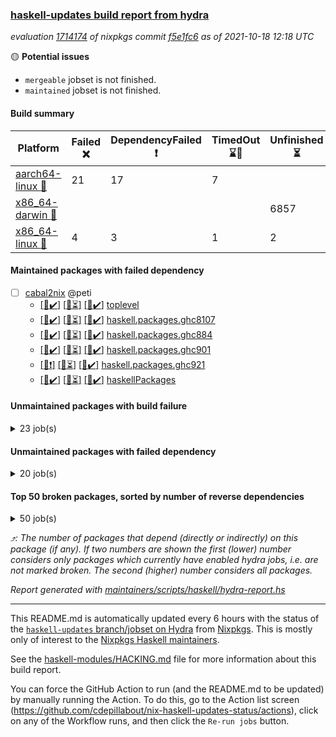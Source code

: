 ### [haskell-updates build report from hydra](https://hydra.nixos.org/jobset/nixpkgs/haskell-updates)
*evaluation [1714174](https://hydra.nixos.org/eval/1714174) of nixpkgs commit [f5e1fc6](https://github.com/NixOS/nixpkgs/commits/f5e1fc6ad5ad4f7ae45299e9eaf3cc2d9cbe2a4a) as of 2021-10-18 12:18 UTC*

:yellow_circle: **Potential issues**
  * `mergeable` jobset is not finished.
  * `maintained` jobset is not finished.

#### Build summary

 | Platform | Failed :x: | DependencyFailed :heavy_exclamation_mark: | TimedOut :hourglass::no_entry_sign: | Unfinished :hourglass_flowing_sand: | Success :heavy_check_mark: | 
 | --- | --- | --- | --- | --- | --- | 
 | [aarch64-linux :iphone:](https://hydra.nixos.org/eval/1714174?filter=.aarch64-linux) | 21 | 17 | 7 |  | 6860 | 
 | [x86_64-darwin :apple:](https://hydra.nixos.org/eval/1714174?filter=.x86_64-darwin) |  |  |  | 6857 |  | 
 | [x86_64-linux :penguin:](https://hydra.nixos.org/eval/1714174?filter=.x86_64-linux) | 4 | 3 | 1 | 2 | 6938 | 
#### Maintained packages with failed dependency
- [ ] [cabal2nix](https://hydra.nixos.org/eval/1714174?filter=cabal2nix) @peti
  - [[:iphone::heavy_check_mark:]](https://hydra.nixos.org/build/156191996) [[:apple::hourglass_flowing_sand:]](https://hydra.nixos.org/build/156191935) [[:penguin::heavy_check_mark:]](https://hydra.nixos.org/build/156191934) [toplevel](https://hydra.nixos.org/eval/1714174?filter=cabal2nix)
  - [[:iphone::heavy_check_mark:]](https://hydra.nixos.org/build/156348943) [[:apple::hourglass_flowing_sand:]](https://hydra.nixos.org/build/156348924) [[:penguin::heavy_check_mark:]](https://hydra.nixos.org/build/156348934) [haskell.packages.ghc8107](https://hydra.nixos.org/eval/1714174?filter=haskell.packages.ghc8107.cabal2nix)
  - [[:iphone::heavy_check_mark:]](https://hydra.nixos.org/build/156348923) [[:apple::hourglass_flowing_sand:]](https://hydra.nixos.org/build/156348937) [[:penguin::heavy_check_mark:]](https://hydra.nixos.org/build/156348926) [haskell.packages.ghc884](https://hydra.nixos.org/eval/1714174?filter=haskell.packages.ghc884.cabal2nix)
  - [[:iphone::heavy_check_mark:]](https://hydra.nixos.org/build/156348921) [[:apple::hourglass_flowing_sand:]](https://hydra.nixos.org/build/156348915) [[:penguin::heavy_check_mark:]](https://hydra.nixos.org/build/156348919) [haskell.packages.ghc901](https://hydra.nixos.org/eval/1714174?filter=haskell.packages.ghc901.cabal2nix)
  - [[:iphone::heavy_exclamation_mark:]](https://hydra.nixos.org/build/156348925) [[:apple::hourglass_flowing_sand:]](https://hydra.nixos.org/build/156348944) [[:penguin::heavy_check_mark:]](https://hydra.nixos.org/build/156348909) [haskell.packages.ghc921](https://hydra.nixos.org/eval/1714174?filter=haskell.packages.ghc921.cabal2nix)
  - [[:iphone::heavy_check_mark:]](https://hydra.nixos.org/build/156161681) [[:apple::hourglass_flowing_sand:]](https://hydra.nixos.org/build/156161829) [[:penguin::heavy_check_mark:]](https://hydra.nixos.org/build/156161497) [haskellPackages](https://hydra.nixos.org/eval/1714174?filter=haskellPackages.cabal2nix)
#### Unmaintained packages with build failure
<details><summary>23 job(s) </summary>

- [ ] [[:iphone::x:]](https://hydra.nixos.org/build/155232856) [[:apple::hourglass_flowing_sand:]](https://hydra.nixos.org/build/155721016) [[:penguin::heavy_check_mark:]](https://hydra.nixos.org/build/155243853) [haskellPackages.libBF](https://hydra.nixos.org/eval/1714174?filter=haskellPackages.libBF)  :arrow_heading_up: 4 | 20
- [ ] [[:iphone::x:]](https://hydra.nixos.org/build/155593976) [[:apple::hourglass_flowing_sand:]](https://hydra.nixos.org/build/155722014) [[:penguin::heavy_check_mark:]](https://hydra.nixos.org/build/155594865) [haskellPackages.ptr-poker](https://hydra.nixos.org/eval/1714174?filter=haskellPackages.ptr-poker)  :arrow_heading_up: 3 | 4
- [ ] [[:iphone::x:]](https://hydra.nixos.org/build/155594340) [[:apple::hourglass_flowing_sand:]](https://hydra.nixos.org/build/155722138) [[:penguin::heavy_check_mark:]](https://hydra.nixos.org/build/155597794) [haskellPackages.factory](https://hydra.nixos.org/eval/1714174?filter=haskellPackages.factory)  :arrow_heading_up: 2 | 4
- [ ] [[:iphone::x:]](https://hydra.nixos.org/build/156160825) [[:apple::hourglass_flowing_sand:]](https://hydra.nixos.org/build/156161123) [[:penguin::heavy_check_mark:]](https://hydra.nixos.org/build/156162859) [haskellPackages.OrderedBits](https://hydra.nixos.org/eval/1714174?filter=haskellPackages.OrderedBits)  :arrow_heading_up: 1 | 36
- [ ] [[:iphone::x:]](https://hydra.nixos.org/build/155601408) [[:apple::hourglass_flowing_sand:]](https://hydra.nixos.org/build/155720995) [[:penguin::heavy_check_mark:]](https://hydra.nixos.org/build/155594896) [haskellPackages.type-natural](https://hydra.nixos.org/eval/1714174?filter=haskellPackages.type-natural)  :arrow_heading_up: 1 | 4
- [ ] [[:iphone::x:]](https://hydra.nixos.org/build/155241261) [[:apple::hourglass_flowing_sand:]](https://hydra.nixos.org/build/155726085) [[:penguin::heavy_check_mark:]](https://hydra.nixos.org/build/155238846) [haskellPackages.long-double](https://hydra.nixos.org/eval/1714174?filter=haskellPackages.long-double)  :arrow_heading_up: 1 | 2
- [ ] [[:iphone::x:]](https://hydra.nixos.org/build/156160752) [[:apple::hourglass_flowing_sand:]](https://hydra.nixos.org/build/156162892) [[:penguin::heavy_check_mark:]](https://hydra.nixos.org/build/156163122) [haskellPackages.quic](https://hydra.nixos.org/eval/1714174?filter=haskellPackages.quic)  :arrow_heading_up: 1 | 2
- [ ] [[:iphone::x:]](https://hydra.nixos.org/build/155248867) [[:apple::hourglass_flowing_sand:]](https://hydra.nixos.org/build/155720190) [[:penguin::heavy_check_mark:]](https://hydra.nixos.org/build/155230089) [haskellPackages.easytensor](https://hydra.nixos.org/eval/1714174?filter=haskellPackages.easytensor)  :arrow_heading_up: 1 | 1
- [ ] [[:iphone::x:]](https://hydra.nixos.org/build/156163043) [[:apple::hourglass_flowing_sand:]](https://hydra.nixos.org/build/156160796) [[:penguin::x:]](https://hydra.nixos.org/build/156161651) [haskellPackages.flatparse](https://hydra.nixos.org/eval/1714174?filter=haskellPackages.flatparse)  :arrow_heading_up: 1 | 1
- [ ] [[:iphone::x:]](https://hydra.nixos.org/build/155231800) [[:apple::hourglass_flowing_sand:]](https://hydra.nixos.org/build/155720090) [[:penguin::heavy_check_mark:]](https://hydra.nixos.org/build/155246060) [haskellPackages.nlopt-haskell](https://hydra.nixos.org/eval/1714174?filter=haskellPackages.nlopt-haskell)  :arrow_heading_up: 1 | 1
- [ ] [[:iphone::x:]](https://hydra.nixos.org/build/155229836) [[:apple::hourglass_flowing_sand:]](https://hydra.nixos.org/build/155724945) [[:penguin::heavy_check_mark:]](https://hydra.nixos.org/build/155238806) [haskellPackages.unicode-properties](https://hydra.nixos.org/eval/1714174?filter=haskellPackages.unicode-properties)  :arrow_heading_up: 1 | 1
- [ ] [[:iphone::x:]](https://hydra.nixos.org/build/155599699) [[:apple::hourglass_flowing_sand:]](https://hydra.nixos.org/build/155723317) [[:penguin::heavy_check_mark:]](https://hydra.nixos.org/build/155600026) [haskellPackages.accelerate-llvm](https://hydra.nixos.org/eval/1714174?filter=haskellPackages.accelerate-llvm)  :arrow_heading_up: 0 | 8
- [ ] [[:iphone::x:]](https://hydra.nixos.org/build/155230769) [[:apple::hourglass_flowing_sand:]](https://hydra.nixos.org/build/155721834) [[:penguin::heavy_check_mark:]](https://hydra.nixos.org/build/155235567) [haskellPackages.freetype2](https://hydra.nixos.org/eval/1714174?filter=haskellPackages.freetype2)  :arrow_heading_up: 0 | 7
- [ ] [[:iphone::x:]](https://hydra.nixos.org/build/155598704) [[:apple::hourglass_flowing_sand:]](https://hydra.nixos.org/build/155724900) [[:penguin::heavy_check_mark:]](https://hydra.nixos.org/build/155600475) [haskellPackages.cdar-mBound](https://hydra.nixos.org/eval/1714174?filter=haskellPackages.cdar-mBound)  :arrow_heading_up: 0 | 2
- [ ] [[:iphone::heavy_exclamation_mark:]](https://hydra.nixos.org/build/156161414) [[:apple::hourglass_flowing_sand:]](https://hydra.nixos.org/build/156161794) [[:penguin::x:]](https://hydra.nixos.org/build/156162481) [haskellPackages.http3](https://hydra.nixos.org/eval/1714174?filter=haskellPackages.http3)  :arrow_heading_up: 0 | 1
- [ ] [[:iphone::x:]](https://hydra.nixos.org/build/155233986) [[:apple::hourglass_flowing_sand:]](https://hydra.nixos.org/build/155719926) [[:penguin::heavy_check_mark:]](https://hydra.nixos.org/build/155240530) [haskellPackages.picosat](https://hydra.nixos.org/eval/1714174?filter=haskellPackages.picosat)  :arrow_heading_up: 0 | 1
- [ ] [[:iphone::x:]](https://hydra.nixos.org/build/155232607) [[:apple::hourglass_flowing_sand:]](https://hydra.nixos.org/build/155720246) [[:penguin::heavy_check_mark:]](https://hydra.nixos.org/build/155242641) [haskellPackages.HsASA](https://hydra.nixos.org/eval/1714174?filter=haskellPackages.HsASA) 
- [ ] [[:iphone::x:]](https://hydra.nixos.org/build/155771016) [[:penguin::heavy_check_mark:]](https://hydra.nixos.org/build/155770604) [haskellPackages.gnome-keyring](https://hydra.nixos.org/eval/1714174?filter=haskellPackages.gnome-keyring) 
- [ ] [[:iphone::x:]](https://hydra.nixos.org/build/156161906) [[:apple::hourglass_flowing_sand:]](https://hydra.nixos.org/build/156161641) [[:penguin::heavy_check_mark:]](https://hydra.nixos.org/build/156161364) [haskellPackages.hq](https://hydra.nixos.org/eval/1714174?filter=haskellPackages.hq) 
- [ ] [[:iphone::x:]](https://hydra.nixos.org/build/156161233) [[:apple::hourglass_flowing_sand:]](https://hydra.nixos.org/build/156161405) [[:penguin::x:]](https://hydra.nixos.org/build/156162279) [haskellPackages.linear-generics](https://hydra.nixos.org/eval/1714174?filter=haskellPackages.linear-generics) 
- [ ] [[:iphone::x:]](https://hydra.nixos.org/build/155241477) [[:apple::hourglass_flowing_sand:]](https://hydra.nixos.org/build/155725915) [[:penguin::heavy_check_mark:]](https://hydra.nixos.org/build/155247469) [haskellPackages.poker](https://hydra.nixos.org/eval/1714174?filter=haskellPackages.poker) 
- [ ] [[:iphone::heavy_check_mark:]](https://hydra.nixos.org/build/156152567) [[:apple::hourglass_flowing_sand:]](https://hydra.nixos.org/build/156152565) [[:penguin::x:]](https://hydra.nixos.org/build/156152566) [haskellPackages.servant-cli](https://hydra.nixos.org/eval/1714174?filter=haskellPackages.servant-cli) 
- [ ] [[:iphone::x:]](https://hydra.nixos.org/build/155238689) [[:apple::hourglass_flowing_sand:]](https://hydra.nixos.org/build/155724075) [[:penguin::heavy_check_mark:]](https://hydra.nixos.org/build/155241833) [haskellPackages.wiringPi](https://hydra.nixos.org/eval/1714174?filter=haskellPackages.wiringPi) 
</details>

#### Unmaintained packages with failed dependency
<details><summary>20 job(s) </summary>

- [ ] [[:iphone::heavy_exclamation_mark:]](https://hydra.nixos.org/build/155593967) [[:apple::hourglass_flowing_sand:]](https://hydra.nixos.org/build/155719302) [[:penguin::heavy_check_mark:]](https://hydra.nixos.org/build/155597330) [haskellPackages.jsonifier](https://hydra.nixos.org/eval/1714174?filter=haskellPackages.jsonifier)  :arrow_heading_up: 2 | 2
- [ ] [[:iphone::heavy_exclamation_mark:]](https://hydra.nixos.org/build/156191997) [[:apple::hourglass_flowing_sand:]](https://hydra.nixos.org/build/156161709) [[:penguin::heavy_exclamation_mark:]](https://hydra.nixos.org/build/156191982) [haskellPackages.hbro](https://hydra.nixos.org/eval/1714174?filter=haskellPackages.hbro)  :arrow_heading_up: 1 | 1
- [ ] [[:iphone::heavy_exclamation_mark:]](https://hydra.nixos.org/build/156162223) [[:apple::hourglass_flowing_sand:]](https://hydra.nixos.org/build/156161042) [[:penguin::heavy_check_mark:]](https://hydra.nixos.org/build/156162947) [haskellPackages.opentelemetry-extra](https://hydra.nixos.org/eval/1714174?filter=haskellPackages.opentelemetry-extra)  :arrow_heading_up: 1 | 1
- [ ] [[:iphone::heavy_exclamation_mark:]](https://hydra.nixos.org/build/156160747) [[:apple::hourglass_flowing_sand:]](https://hydra.nixos.org/build/156160357) [[:penguin::heavy_check_mark:]](https://hydra.nixos.org/build/156162189) [haskellPackages.PrimitiveArray](https://hydra.nixos.org/eval/1714174?filter=haskellPackages.PrimitiveArray)  :arrow_heading_up: 0 | 35
- [ ] [[:iphone::heavy_exclamation_mark:]](https://hydra.nixos.org/build/155595154) [[:apple::hourglass_flowing_sand:]](https://hydra.nixos.org/build/155724546) [[:penguin::heavy_check_mark:]](https://hydra.nixos.org/build/155598111) [haskellPackages.sized](https://hydra.nixos.org/eval/1714174?filter=haskellPackages.sized)  :arrow_heading_up: 0 | 2
- [ ] [cabal2nix-unstable](https://hydra.nixos.org/eval/1714174?filter=cabal2nix-unstable) 
  - [[:iphone::heavy_check_mark:]](https://hydra.nixos.org/build/156191937) [[:apple::hourglass_flowing_sand:]](https://hydra.nixos.org/build/156191957) [[:penguin::heavy_check_mark:]](https://hydra.nixos.org/build/156192005) [haskell.packages.ghc8107](https://hydra.nixos.org/eval/1714174?filter=haskell.packages.ghc8107.cabal2nix-unstable)
  - [[:iphone::heavy_check_mark:]](https://hydra.nixos.org/build/156191974) [[:apple::hourglass_flowing_sand:]](https://hydra.nixos.org/build/156191960) [[:penguin::heavy_check_mark:]](https://hydra.nixos.org/build/156191948) [haskell.packages.ghc884](https://hydra.nixos.org/eval/1714174?filter=haskell.packages.ghc884.cabal2nix-unstable)
  - [[:iphone::heavy_check_mark:]](https://hydra.nixos.org/build/156191993) [[:apple::hourglass_flowing_sand:]](https://hydra.nixos.org/build/156191980) [[:penguin::heavy_check_mark:]](https://hydra.nixos.org/build/156191972) [haskell.packages.ghc901](https://hydra.nixos.org/eval/1714174?filter=haskell.packages.ghc901.cabal2nix-unstable)
  - [[:iphone::heavy_exclamation_mark:]](https://hydra.nixos.org/build/156348935) [[:apple::hourglass_flowing_sand:]](https://hydra.nixos.org/build/156348917) [[:penguin::heavy_check_mark:]](https://hydra.nixos.org/build/156348927) [haskell.packages.ghc921](https://hydra.nixos.org/eval/1714174?filter=haskell.packages.ghc921.cabal2nix-unstable)
  - [[:iphone::heavy_check_mark:]](https://hydra.nixos.org/build/156191979) [[:apple::hourglass_flowing_sand:]](https://hydra.nixos.org/build/156191941) [[:penguin::heavy_check_mark:]](https://hydra.nixos.org/build/156191917) [haskellPackages](https://hydra.nixos.org/eval/1714174?filter=haskellPackages.cabal2nix-unstable)
- [ ] [[:iphone::heavy_exclamation_mark:]](https://hydra.nixos.org/build/155238254) [[:apple::hourglass_flowing_sand:]](https://hydra.nixos.org/build/155720202) [[:penguin::heavy_check_mark:]](https://hydra.nixos.org/build/155242381) [haskellPackages.easytensor-vulkan](https://hydra.nixos.org/eval/1714174?filter=haskellPackages.easytensor-vulkan) 
- [ ] [[:iphone::heavy_exclamation_mark:]](https://hydra.nixos.org/build/156160900) [[:apple::hourglass_flowing_sand:]](https://hydra.nixos.org/build/156162860) [[:penguin::heavy_exclamation_mark:]](https://hydra.nixos.org/build/156161277) [haskellPackages.exon](https://hydra.nixos.org/eval/1714174?filter=haskellPackages.exon) 
- [ ] [[:iphone::heavy_exclamation_mark:]](https://hydra.nixos.org/build/155593818) [[:apple::hourglass_flowing_sand:]](https://hydra.nixos.org/build/155721382) [[:penguin::heavy_check_mark:]](https://hydra.nixos.org/build/155595620) [haskellPackages.fishfood](https://hydra.nixos.org/eval/1714174?filter=haskellPackages.fishfood) 
- [ ] [[:iphone::heavy_exclamation_mark:]](https://hydra.nixos.org/build/156191961) [[:apple::hourglass_flowing_sand:]](https://hydra.nixos.org/build/156161635) [[:penguin::heavy_exclamation_mark:]](https://hydra.nixos.org/build/156191987) [haskellPackages.hbro-contrib](https://hydra.nixos.org/eval/1714174?filter=haskellPackages.hbro-contrib) 
- [ ] [[:iphone::heavy_exclamation_mark:]](https://hydra.nixos.org/build/155239518) [[:apple::hourglass_flowing_sand:]](https://hydra.nixos.org/build/155721929) [[:penguin::heavy_check_mark:]](https://hydra.nixos.org/build/155237801) [haskellPackages.hmatrix-nlopt](https://hydra.nixos.org/eval/1714174?filter=haskellPackages.hmatrix-nlopt) 
- [ ] [[:iphone::heavy_exclamation_mark:]](https://hydra.nixos.org/build/156162617) [[:apple::hourglass_flowing_sand:]](https://hydra.nixos.org/build/156162207) [[:penguin::heavy_check_mark:]](https://hydra.nixos.org/build/156161455) [haskellPackages.opentelemetry-lightstep](https://hydra.nixos.org/eval/1714174?filter=haskellPackages.opentelemetry-lightstep) 
- [ ] [[:iphone::heavy_exclamation_mark:]](https://hydra.nixos.org/build/155244308) [[:apple::hourglass_flowing_sand:]](https://hydra.nixos.org/build/155722763) [[:penguin::heavy_check_mark:]](https://hydra.nixos.org/build/155233504) [haskellPackages.rounded](https://hydra.nixos.org/eval/1714174?filter=haskellPackages.rounded) 
- [ ] [[:iphone::heavy_exclamation_mark:]](https://hydra.nixos.org/build/155597782) [[:apple::hourglass_flowing_sand:]](https://hydra.nixos.org/build/155725989) [[:penguin::heavy_check_mark:]](https://hydra.nixos.org/build/155596120) [haskellPackages.squeeze](https://hydra.nixos.org/eval/1714174?filter=haskellPackages.squeeze) 
- [ ] [[:iphone::heavy_exclamation_mark:]](https://hydra.nixos.org/build/155250509) [[:apple::hourglass_flowing_sand:]](https://hydra.nixos.org/build/155725172) [[:penguin::heavy_check_mark:]](https://hydra.nixos.org/build/155236489) [haskellPackages.unicode-names](https://hydra.nixos.org/eval/1714174?filter=haskellPackages.unicode-names) 
</details>

#### Top 50 broken packages, sorted by number of reverse dependencies
<details><summary>50 job(s) </summary>

[gogol-core](https://packdeps.haskellers.com/reverse/gogol-core) :arrow_heading_up: 182  
[haskell98](https://packdeps.haskellers.com/reverse/haskell98) :arrow_heading_up: 153  
[enumerator](https://packdeps.haskellers.com/reverse/enumerator) :arrow_heading_up: 56  
[derive](https://packdeps.haskellers.com/reverse/derive) :arrow_heading_up: 48  
[contiguous](https://packdeps.haskellers.com/reverse/contiguous) :arrow_heading_up: 46  
[MonadCatchIO-transformers](https://packdeps.haskellers.com/reverse/MonadCatchIO-transformers) :arrow_heading_up: 41  
[parseargs](https://packdeps.haskellers.com/reverse/parseargs) :arrow_heading_up: 41  
[bytesmith](https://packdeps.haskellers.com/reverse/bytesmith) :arrow_heading_up: 36  
[data-lens](https://packdeps.haskellers.com/reverse/data-lens) :arrow_heading_up: 34  
[distributed-process](https://packdeps.haskellers.com/reverse/distributed-process) :arrow_heading_up: 30  
[iteratee](https://packdeps.haskellers.com/reverse/iteratee) :arrow_heading_up: 29  
[jmacro](https://packdeps.haskellers.com/reverse/jmacro) :arrow_heading_up: 29  
[ip](https://packdeps.haskellers.com/reverse/ip) :arrow_heading_up: 26  
[either-unwrap](https://packdeps.haskellers.com/reverse/either-unwrap) :arrow_heading_up: 25  
[HList](https://packdeps.haskellers.com/reverse/HList) :arrow_heading_up: 23  
[SciBaseTypes](https://packdeps.haskellers.com/reverse/SciBaseTypes) :arrow_heading_up: 22  
[haskelldb](https://packdeps.haskellers.com/reverse/haskelldb) :arrow_heading_up: 22  
[hsc3](https://packdeps.haskellers.com/reverse/hsc3) :arrow_heading_up: 22  
[wxdirect](https://packdeps.haskellers.com/reverse/wxdirect) :arrow_heading_up: 22  
[BiobaseTypes](https://packdeps.haskellers.com/reverse/BiobaseTypes) :arrow_heading_up: 21  
[wxc](https://packdeps.haskellers.com/reverse/wxc) :arrow_heading_up: 21  
[biocore](https://packdeps.haskellers.com/reverse/biocore) :arrow_heading_up: 20  
[secp256k1-haskell](https://packdeps.haskellers.com/reverse/secp256k1-haskell) :arrow_heading_up: 20  
[wxcore](https://packdeps.haskellers.com/reverse/wxcore) :arrow_heading_up: 20  
[attoparsec-enumerator](https://packdeps.haskellers.com/reverse/attoparsec-enumerator) :arrow_heading_up: 19  
[bytestring-show](https://packdeps.haskellers.com/reverse/bytestring-show) :arrow_heading_up: 19  
[bytestring-trie](https://packdeps.haskellers.com/reverse/bytestring-trie) :arrow_heading_up: 19  
[numhask](https://packdeps.haskellers.com/reverse/numhask) :arrow_heading_up: 19  
[polysemy-plugin](https://packdeps.haskellers.com/reverse/polysemy-plugin) :arrow_heading_up: 19  
[wx](https://packdeps.haskellers.com/reverse/wx) :arrow_heading_up: 19  
[BiobaseENA](https://packdeps.haskellers.com/reverse/BiobaseENA) :arrow_heading_up: 18  
[asn1-data](https://packdeps.haskellers.com/reverse/asn1-data) :arrow_heading_up: 18  
[dbus-core](https://packdeps.haskellers.com/reverse/dbus-core) :arrow_heading_up: 18  
[gtksourceview2](https://packdeps.haskellers.com/reverse/gtksourceview2) :arrow_heading_up: 18  
[BiobaseXNA](https://packdeps.haskellers.com/reverse/BiobaseXNA) :arrow_heading_up: 17  
[HGamer3D-Data](https://packdeps.haskellers.com/reverse/HGamer3D-Data) :arrow_heading_up: 17  
[certificate](https://packdeps.haskellers.com/reverse/certificate) :arrow_heading_up: 17  
[clash-prelude](https://packdeps.haskellers.com/reverse/clash-prelude) :arrow_heading_up: 17  
[dbus-client](https://packdeps.haskellers.com/reverse/dbus-client) :arrow_heading_up: 17  
[gconf](https://packdeps.haskellers.com/reverse/gconf) :arrow_heading_up: 17  
[gtk-serialized-event](https://packdeps.haskellers.com/reverse/gtk-serialized-event) :arrow_heading_up: 17  
[uuid-orphans](https://packdeps.haskellers.com/reverse/uuid-orphans) :arrow_heading_up: 17  
[cuda](https://packdeps.haskellers.com/reverse/cuda) :arrow_heading_up: 16  
[happstack-jmacro](https://packdeps.haskellers.com/reverse/happstack-jmacro) :arrow_heading_up: 16  
[manatee-core](https://packdeps.haskellers.com/reverse/manatee-core) :arrow_heading_up: 16  
[monads-fd](https://packdeps.haskellers.com/reverse/monads-fd) :arrow_heading_up: 16  
[murmur3](https://packdeps.haskellers.com/reverse/murmur3) :arrow_heading_up: 16  
[tls-extra](https://packdeps.haskellers.com/reverse/tls-extra) :arrow_heading_up: 16  
[ADPfusion](https://packdeps.haskellers.com/reverse/ADPfusion) :arrow_heading_up: 15  
[MaybeT](https://packdeps.haskellers.com/reverse/MaybeT) :arrow_heading_up: 15  
</details>


*:arrow_heading_up:: The number of packages that depend (directly or indirectly) on this package (if any). If two numbers are shown the first (lower) number considers only packages which currently have enabled hydra jobs, i.e. are not marked broken. The second (higher) number considers all packages.*

*Report generated with [maintainers/scripts/haskell/hydra-report.hs](https://github.com/NixOS/nixpkgs/blob/haskell-updates/maintainers/scripts/haskell/hydra-report.sh)*


----------------------------------------------------------------------

This README.md is automatically updated every 6 hours with the status of the
[`haskell-updates` branch/jobset on Hydra](https://hydra.nixos.org/jobset/nixpkgs/haskell-updates)
from [Nixpkgs](https://github.com/NixOS/nixpkgs).  This is mostly only of
interest to the [Nixpkgs Haskell maintainers](https://github.com/orgs/NixOS/teams/haskell).

See the
[haskell-modules/HACKING.md](https://github.com/NixOS/nixpkgs/blob/haskell-updates/pkgs/development/haskell-modules/HACKING.md)
file for more information about this build report.

You can force the GitHub Action to run (and the README.md to be updated) by
manually running the Action.  To do this, go to the Action list screen
(https://github.com/cdepillabout/nix-haskell-updates-status/actions),
click on any of the Workflow runs, and then click the `Re-run jobs` button.
